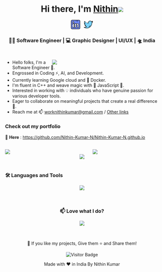 <div align="center">
   <h1>Hi there, I'm <a href="https://github.com/Nithin-Kumar-N">Nithin</a><img src="https://media.giphy.com/media/hvRJCLFzcasrR4ia7z/giphy.gif" width="25px"></h1>
</div>

<p align="center">
   <a href="https://www.linkedin.com/in/nithin-kumar-n/"><img height="30" src="https://raw.githubusercontent.com/8bithemant/8bithemant/master/linkedin.png?raw=true"></a>&nbsp;&nbsp;
    <a href="https://twitter.com/royannsm"><img height="30" src="https://raw.githubusercontent.com/8bithemant/8bithemant/master/twitter.png?raw=true"></a> 
</p> 

<div align="center">
   <h3> 👩‍💻 Software Engineer | 💻 Graphic Designer | UI/UX | 🛸 India  </h3>
</div>


<br>

<div>
   <img align="right" width=350px src="https://cdn.dribbble.com/users/4055494/screenshots/15215756/media/d2b66c4ca0192aa26d103448b3d1518b.gif" />
<div>

- Hello folks, I'm a Software Engineer 🚀.
- Engrossed in Coding ⚡, AI, and Development.
- Currently learning Google cloud and  🐳 Docker.
- I'm fluent in C++ and weave magic with 💛 JavaScript 💛.
- Interested in working with 💡 individuals who have genuine passion for various developer tools. 
- Eager to collaborate on meaningful projects that create a real difference 💞️.
- Reach me at 📫 worknithinkumar@gmail.com / [Other links](https://bento.me/nithinkumar)

</div>
</div>
<!--
### Google cloud badges!   
[![An image of @nithinkumarn's Holopin badges, which is a link to view their full Holopin profile](https://holopin.me/nithinkumarn)](https://holopin.io/@nithinkumarn)
   
<!-- 🔗 To know more about me, you can check out my <a href="https://github.com/Nithin-Kumar-N/Nithin-Kumar-N.github.io"> 
**Portfolio Website** </a> -->


###      Check out my portfolio
🔗 **Here** : https://github.com/Nithin-Kumar-N/Nithin-Kumar-N.github.io

</p>

<br>

<div style="display: flex; justify-content: space-between;">
   
   <img src="https://github-readme-streak-stats.herokuapp.com/?user=Nithin-Kumar-N&theme=dark&count_private=true&bg_color=0d1116&title_color=ce09ec&text_color=a4aacb&icon_color=007ec6" style="width: 51%;"/>

   <img src="https://github-readme-stats.vercel.app/api/top-langs/?username=Nithin-Kumar-N&layout=compact&theme=dark&count_private=true" style="width: 43%;"/>
</div>

<div align="center">

   <img src="https://github-readme-stats.vercel.app/api?username=Nithin-Kumar-N&theme=dark&hide_border=false&include_all_commits=false&count_private=false" style="width:51%"/>
</div>

<br>

<!--
### 🔨 Check out my recent pull requests
- [Added a New Text](https://github.com/Nithin-Kumar-N/github/pull/1) [Enhancement ✨] on [github](https://github.com/Nithin-Kumar-N/github/tree/newbranch2)

### 🚀  Check out my projects
- [Nithin-Kumar-N/Image-Classification-using-CNN](https://github.com/Nithin-Kumar-N/Image-Classification-using-CNN) - 🍔 My First Ml project
- [ayushichoudhary-19/myportfolio](https://github.com/ayushichoudhary-19/myportfolio) - 👀 My Personal Portfoliio

-->

### 🛠️ Languages and Tools
<p align="center">
  <a href="https://skillicons.dev">
    <img src="https://skillicons.dev/icons?i=html,css,js,react,tailwind,redux,firebase,appwrite,mongodb,mysql,nodejs,express,postman,docker,cpp,py,java,git,github,vscode,figma&perline=8" />
  </a>
</p>

<!--
<p align="center">
  <img src="https://img.icons8.com/color/96/000000/html-5.png" alt="HTML" style="margin: 10px;">
  <img src="https://img.icons8.com/color/96/000000/css3.png" alt="CSS" style="margin: 10px;">
  <img src="https://img.icons8.com/color/96/000000/javascript.png" alt="JavaScript (JS)" style="margin: 10px;">
  <img src="https://img.icons8.com/color/96/000000/firebase.png" alt="Firebase" style="margin: 10px;">
  <img src="https://img.icons8.com/color/96/000000/react-native.png" alt="react native" style="margin: 0px;">
</p>
<p align="center">
  <img src="https://img.icons8.com/color/96/000000/tailwindcss.png" alt="JavaScript (JS)" style="margin: 10px;">
  <img src="https://img.icons8.com/color/96/000000/postgreesql.png" alt="PostgreSQL" style="margin: 10px;">
  <img src="https://img.icons8.com/color/96/000000/c-plus-plus-logo.png" alt="C++" style="margin: 10px;">
  <img src="https://img.icons8.com/color/96/000000/python.png" alt="Python" style="margin: 10px;">
  <img src="https://img.icons8.com/color/96/000000/visual-studio-code-2019.png" alt="VS Code" style="margin: 10px;">
</p>
-->

<br>

<div align="center">
   
### 📫 Love what I do? 
<a href="https://liberapay.com/nithinkumar/donate" target="_blank"><img src="https://cdn.buymeacoffee.com/buttons/v2/default-red.png" width="150" ></a>
</div>
<br>

<p align="center">💙 If you like my projects, Give them ⭐ and Share them!</p>

<div align="center">
   
![Visitor Badge](https://visitor-badge.laobi.icu/badge?page_id=Nithin-Kumar-N&left_color=Purple&right_color=#e754808)

                
</div>

<p align="center">Made with ❤️ in India By Nithin Kumar</p>
